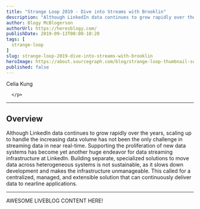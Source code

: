 ```yaml
---
title: "Strange Loop 2019 - Dive into Streams with Brooklin"
description: "Although LinkedIn data continues to grow rapidly over the years, scaling up to handle the increasing data volume has not been the only challenge in streaming data in near real-time. Supporting the proliferation of new data systems has become yet another huge endeavor for data streaming infrastructure at LinkedIn. Building separate, specialized solutions to move data across heterogeneous systems is not sustainable, as it slows down development and makes the infrastructure unmanageable. This called for a centralized, managed, and extensible solution that can continuously deliver data to nearline applications."
author: Blogy McBlogerson
authorUrl: https://heresblogy.com/
publishDate: 2019-09-13T00:00-10:20
tags: [
  strange-loop
]
slug: strange-loop-2019-dive-into-streams-with-brooklin
heroImage: https://about.sourcegraph.com/blog/strange-loop-thumbnail-square-v2.jpg
published: false
---
```


<div className="container p-0 liveblog-presenters">
  <div className="row m-0">
      <p className=" mr-12 m-0">
        <span className="liveblog-presenters__name">Celia Kung</span>
        
      </p>
  </div>
</div>

---

## Overview

Although LinkedIn data continues to grow rapidly over the years, scaling up to handle the increasing data volume has not been the only challenge in streaming data in near real-time. Supporting the proliferation of new data systems has become yet another huge endeavor for data streaming infrastructure at LinkedIn. Building separate, specialized solutions to move data across heterogeneous systems is not sustainable, as it slows down development and makes the infrastructure unmanageable. This called for a centralized, managed, and extensible solution that can continuously deliver data to nearline applications.

---

AWESOME LIVEBLOG CONTENT HERE!

<!-- Note on images
  Images (e.g. my_image.jpg) should be put in the `website/static/blog/strange-loop-2019` directory, with the path to the image in your post being `/blog/strange-loop-2019/my_image.jpg`. If you'd rather host the images somewhere else for ease of use, that's fine too.

  Please also try to keep your images to a reasonable size by:
    - Using JPEG compression, unless image is mostly solid color 
    - JPEG compression set between 60%-80%
    - Resizing the image to be no wider then 750px
    - If PNG, use a tool like ImageOptim (https://imageoptim.com/mac) to optimize the file size

  I suggest re-sizing and compressing all the images in one batch as a last step.
-->  
